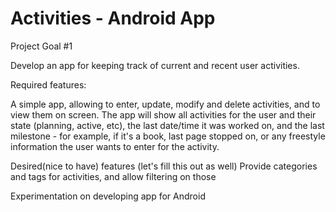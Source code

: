 # Activities - Android App

Project Goal #1

Develop an app for keeping track of current and recent user activities.

Required features:

  A simple app, allowing to enter, update, modify and delete activities, and to view them on screen. The app will show all activities for the user and their state (planning, active, etc), the last date/time it was worked on, and the last milestone - for example, if it's a book, last page stopped on, or any freestyle information the user wants to enter for the activity. 

Desired(nice to have) features (let's fill this out as well)
  Provide categories and tags for activities, and allow filtering on those

Experimentation on developing app for Android

